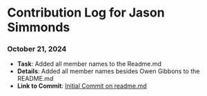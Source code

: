 # Contribution Log for Jason Simmonds

### October 21, 2024
- **Task**: Added all member names to the Readme.md
- **Details**: Added all member names besides Owen Gibbons to the README.md
- **Link to Commit**: [Initial Commit on readme.md](https://github.com/aflam745/CS326Team36Project/pull/1/commits/76db7f4011f2ee083826e3adb9c9a3e01672afea)
